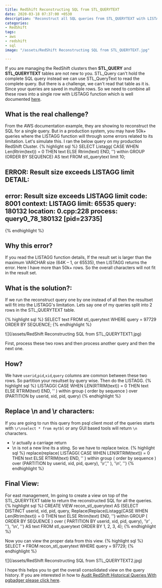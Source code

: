 ```yaml
---
title: RedShift Reconstructing SQL from STL_QUERYTEXT
date: 2020-03-18 07:37:00 +0530
description: 'Reconstruct all SQL queries from STL_QUERYTEXT with LISTAGG and partition by'
categories:
- RedShift
tags:
- aws
- redshift
- sql
image: "/assets/RedShift Reconstructing SQL from STL_QUERYTEXT.jpg"

---
```

If you are managing the RedShift clusters then **STL_QUERY** and **STL_QUERYTEXT** tables are not new to you. STL_Query can't hold the complete SQL query instead we can use STL_QueryText to read the complete query. But there is a challenge, we can't read that table as it is. Since your queries are saved in multiple rows. So we need to combine all these rows into a single row with LISTAGG function which is well documented [here](https://docs.aws.amazon.com/redshift/latest/dg/r_STL_QUERYTEXT.html).

## What is the real challenge? 

From the AWS documentation example, they are showing to reconstruct the SQL for a single query. But in a production system, you may have 50k+ queries where the LISTAGG function will through some errors related to its limitation. Let's simulate this. I ran the below query on my production RedShift Cluster.
{% highlight sql %}
SELECT   Listagg( 
         CASE 
                  WHEN Len(Rtrim(text)) = 0 THEN text 
                  ELSE Rtrim(text) 
         END, '') within GROUP (ORDER BY SEQUENCE) AS text
FROM     stl_querytext limit 10;

ERROR:  Result size exceeds LISTAGG limit
DETAIL:
  -----------------------------------------------
  error:  Result size exceeds LISTAGG limit
  code:      8001
  context:   LISTAGG limit: 65535
  query:     180132
  location:  0.cpp:228
  process:   query0_78_180132 [pid=23735]
  -----------------------------------------------
{% endhighlight %}
## Why this error? 

If you read the LISTAGG function details, If the result set is larger than the maximum VARCHAR size (64K – 1, or 65535), then LISTAGG returns the error. Here I have more than 50k+ rows. So the overall characters will not fit in the result set.  

## What is the solution?:

If we run the reconstruct query one by one instead of all then the resultset will fit into the LISTAGG's limitation. Lets say one of my queries split into 2 rows in the STL_QUERYTEXT table.

{% highlight sql %}
SELECT text 
FROM   stl_querytext 
WHERE  query = 97729 
ORDER  BY SEQUENCE; 
{% endhighlight %}

![](/assets/RedShift Reconstructing SQL from STL_QUERYTEXT1.jpg)

First, process these two rows and then process another query and then the next one.

## How? 

We have `userid`,`pid`,`xid`,`query` columns are common between these two rows. So partition your resultset by query wise. Then do the LISTAGG. 
{% highlight sql %}
LISTAGG(
      CASE
        WHEN LEN(RTRIM(text)) = 0 THEN text
        ELSE RTRIM(text)
      END,
      ''
    ) within group (
      order by
        sequence
    ) over (PARTITION by userid, xid, pid, query) 
{% endhighlight %}

## Replace \n and \r characters:
If you are going to run this query from psql client most of the queries starts with `\r\nselect * from mytbl` or any GUI based tools will return `\n` characters. 
* \r actually a carriage return
* \n is not a new line its a sting. 
So we have to replace twice.
{% highlight sql %}
replace(replace(
    LISTAGG(
      CASE
        WHEN LEN(RTRIM(text)) = 0 THEN text
        ELSE RTRIM(text)
      END,
      ''
    ) within group (
      order by
        sequence
    ) over (PARTITION by userid, xid, pid, query),
    '\r','' 
  ), '\\n', '')
{% endhighlight %}
## Final View:

For east management, Im going to create a view on top of the STL_QUERYTEXT table to return the reconstructed SQL for all the queries.
{% highlight sql %}
CREATE VIEW recon_stl_querytext 
AS 
  (SELECT DISTINCT userid, 
                   xid, 
                   pid, 
                   query, 
                   Replace(Replace(Listagg(CASE 
                                             WHEN Len(Rtrim(text)) = 0 THEN text 
                                             ELSE Rtrim(text) 
                                           END, '') 
                                     within GROUP ( ORDER BY SEQUENCE ) over ( 
                                       PARTITION BY userid, xid, pid, query), 
                           '\r' 
                           , ''), '\\n', '') 
                   AS text 
   FROM   stl_querytext 
   ORDER  BY 1, 
             2, 
             3, 
             4); 
{% endhighlight %}  

Now you can view the proper data from this view.
{% highlight sql %}
SELECT * 
FROM   recon_stl_querytext 
WHERE  query = 97729; 
{% endhighlight %}

![](/assets/RedShift Reconstructing SQL from STL_QUERYTEXT2.jpg)

I hope this helps you to get the overall consolidated view on the query history. If you are interested in how to [Audit RedShift Historical Queries With pgbadger please click here](https://medium.com/searce/audit-redshift-historical-queries-with-pgbadger-619f7f43fbd0).
